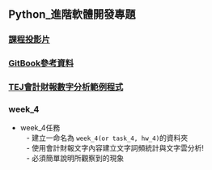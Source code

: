 ## Python_進階軟體開發專題

### [課程投影片](https://docs.google.com/presentation/d/e/2PACX-1vQNPNIqQkWhCllEQQJLEbKxv4PkiXkyQ_iVBicfz10xApt2LgFAWbLwzfYCUuPyJs9kQsghahCWdh44/pub?start=false&loop=false&delayms=3000)

### [GitBook參考資料](https://pecu.gitbooks.io/python_/content/week4.html)

### [TEJ會計財報數字分析範例程式](https://github.com/NTU-CSX-Project/Python-TEJ-Data-Processing-National-Central-University-Accounting-)

### week_4

- week_4任務      
    - 建立一命名為 `week_4(or task_4, hw_4)`的資料夾                
    - 使用會計財報文字內容建立文字詞頻統計與文字雲分析!        
    - 必須簡單說明所觀察到的現象          
